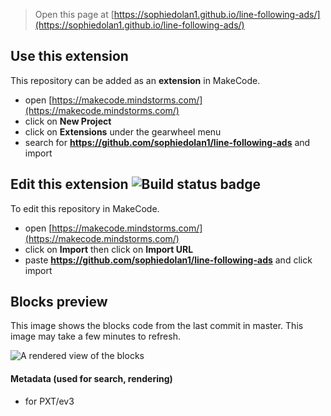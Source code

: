 > Open this page at [https://sophiedolan1.github.io/line-following-ads/](https://sophiedolan1.github.io/line-following-ads/)

## Use this extension

This repository can be added as an **extension** in MakeCode.

* open [https://makecode.mindstorms.com/](https://makecode.mindstorms.com/)
* click on **New Project**
* click on **Extensions** under the gearwheel menu
* search for **https://github.com/sophiedolan1/line-following-ads** and import

## Edit this extension ![Build status badge](https://github.com/sophiedolan1/line-following-ads/workflows/MakeCode/badge.svg)

To edit this repository in MakeCode.

* open [https://makecode.mindstorms.com/](https://makecode.mindstorms.com/)
* click on **Import** then click on **Import URL**
* paste **https://github.com/sophiedolan1/line-following-ads** and click import

## Blocks preview

This image shows the blocks code from the last commit in master.
This image may take a few minutes to refresh.

![A rendered view of the blocks](https://github.com/sophiedolan1/line-following-ads/raw/master/.github/makecode/blocks.png)

#### Metadata (used for search, rendering)

* for PXT/ev3
<script src="https://makecode.com/gh-pages-embed.js"></script><script>makeCodeRender("{{ site.makecode.home_url }}", "{{ site.github.owner_name }}/{{ site.github.repository_name }}");</script>
